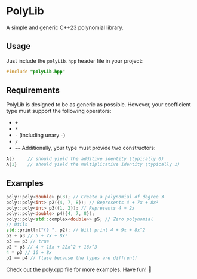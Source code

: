 # PolyLib

A simple and generic C++23 polynomial library.

## Usage

Just include the `polyLib.hpp` header file in your project:

```cpp
#include "polyLib.hpp"
```
## Requirements

PolyLib is designed to be as generic as possible. However, your coefficient type must support the following operators:
- `+`
- `*`
- `-` (including unary `-`)
- `/`
- `==`
Additionally, your type must provide two constructors:
```cpp
A{}     // should yield the additive identity (typically 0)
A{1}    // should yield the multiplicative identity (typically 1)

```
## Examples

```C++
poly::poly<double> p(3); // Create a polynomial of degree 3
poly::poly<int> p2({4, 7, 8}); // Represents 4 + 7x + 8x²
poly::poly<int> p3({1, 2}); // Represents 4 + 2x
poly::poly<double> p4({4, 7, 8});
poly::poly<std::complex<double>> p5; // Zero polynomial
// Utils
std::println("{} ", p2); // Will print 4 + 9x + 8x^2
p2 + p3 // 5 + 7x + 8x²
p3 == p3 // true
p2 * p3 // 4 + 15x + 22x^2 + 16x^3 
4 * p3 // 16 + 8x
p2 == p4 // flase because the types are diffrent!
```
Check out the poly.cpp file for more examples.
Have fun! 🎉